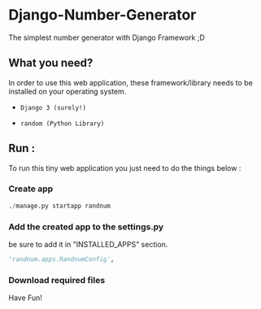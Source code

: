# Django-Number-Generator

The simplest number generator with Django Framework ;D

## What you need?

In order to use this web application, these framework/library needs to be installed on your operating system.

* `Django 3 (surely!)`

* `random (Python Library)`


## Run :

To run this tiny web application you just need to do the things below :

### Create app
```Python
./manage.py startapp randnum
```
### Add the created app to the settings.py
be sure to add it in "INSTALLED_APPS" section.

```Python
'randnum.apps.RandnumConfig',
```

### Download required files

Have Fun!
